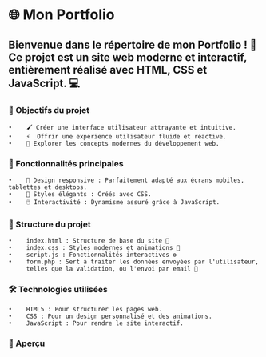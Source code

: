 # 🌐 Mon Portfolio

## Bienvenue dans le répertoire de mon Portfolio ! 🎉 Ce projet est un site web moderne et interactif, entièrement réalisé avec HTML, CSS et JavaScript. 💻

### 🎯 Objectifs du projet
    •    🖌️ Créer une interface utilisateur attrayante et intuitive.
    •    ⚡  Offrir une expérience utilisateur fluide et réactive.
    •    🌟 Explorer les concepts modernes du développement web.

### 🚀 Fonctionnalités principales
    •    📱 Design responsive : Parfaitement adapté aux écrans mobiles, tablettes et desktops.
    •    🎨 Styles élégants : Créés avec CSS.
    •    🖱️ Interactivité : Dynamisme assuré grâce à JavaScript.

### 📂 Structure du projet
    •    index.html : Structure de base du site 🌟
    •    index.css : Styles modernes et animations 🎨
    •    script.js : Fonctionnalités interactives ⚙️
    •    form.php : Sert à traiter les données envoyées par l'utilisateur, 
         telles que la validation, ou l'envoi par email 🔧

### 🛠️ Technologies utilisées
    •    HTML5 : Pour structurer les pages web.
    •    CSS : Pour un design personnalisé et des animations.
    •    JavaScript : Pour rendre le site interactif.

### 🌟 Aperçu

